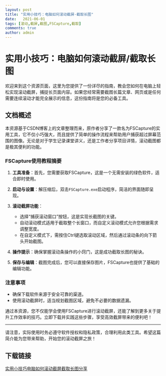 ```yaml
---
layout: post
title: "实用小技巧：电脑如何滚动截屏-截取长图"
date:   2021-06-01
tags: [滚动,截屏,截图,FSCapture,截取]
comments: true
author: admin
---
```

# 实用小技巧：电脑如何滚动截屏/截取长图

欢迎来到这个资源页面，这里为您提供了一份详尽的指南，教会您如何在电脑上轻松实现滚动截屏，捕捉长页面内容。如果您经常需要截图长篇文章、网页或是任何需要连续滚动才能完全展示的信息，这份指南将是您的必备工具。

## 文档概述

本资源基于CSDN博客上的文章整理而来，原作者分享了一款名为FSCapture的实用工具，它不仅小巧强大，而且提供了简单的操作流程来帮助用户捕获超过屏幕范围的图像。无论是对于学生记录课堂讲义，还是工作者分享项目详情，滚动截图都是极其便利的功能。

### FSCapture使用教程摘要

1. **工具准备**：首先，您需要获取FSCapture，这是一个无需安装的绿色软件，适合即时使用。
   
2. **启动与设置**：解压缩后，双击`FSCapture.exe`启动程序，简洁的界面随即呈现。

3. **滚动截屏功能**：
   - 选择“捕获滚动窗口”按钮，这是实现长截图的关键。
   - 自动滚动模式适用于截取整个长窗口，而自定义滚动模式允许您根据需求调整宽度。
   - 在自定义模式下，需按住Ctrl键选取滚动区域，然后通过滚动条的向下箭头开始截图。

4. **操作提示**：确保掌握滚动条操作的小窍门，这是成功截取长图的秘诀。

5. **保存与编辑**：截图完成后，您可以直接保存图片，FSCapture也提供了基础的编辑功能。

### 注意事项

- 确保下载软件来源于安全可靠的渠道。
- 使用滚动截屏时，适当规划截图区域，避免不必要的数据遗漏。

通过本资源，您不仅能学会使用FSCapture进行滚动截屏，还能了解到更多关于提升工作效率的技巧。立即下载并实践这些步骤，享受高效截屏带来的便利吧！

---

请注意，实际使用时务必遵守软件授权和隐私政策，合理利用此类工具。希望这篇简介能为您带来帮助，开始您的滚动截屏之旅！

## 下载链接

[实用小技巧电脑如何滚动截屏截取长图分享](https://pan.quark.cn/s/880a4e95708f)